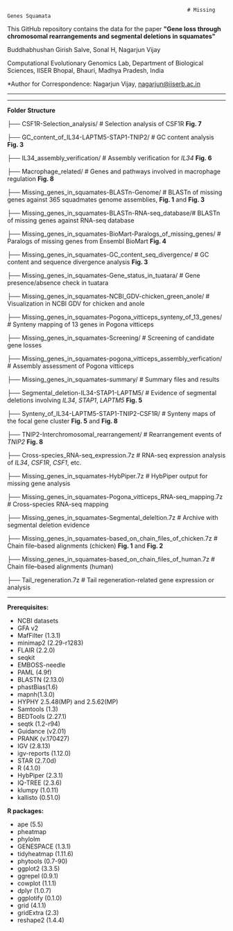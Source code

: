 
                                                              # Missing Genes Squamata

This GitHub repository contains the data for the paper **"Gene loss through chromosomal rearrangements and segmental deletions in squamates"**

Buddhabhushan Girish Salve, Sonal H, Nagarjun Vijay

Computational Evolutionary Genomics Lab, Department of Biological Sciences, IISER Bhopal, Bhauri, Madhya Pradesh, India

*Author for Correspondence: Nagarjun Vijay, nagarjun@iiserb.ac.in

____________________________________________________________________________________________________________________________________________________

____________________________________________________________________________________________________________________________________________________
**Folder Structure**

├── CSF1R-Selection_analysis/                          # Selection analysis of CSF1R **Fig. 7**

├── GC_content_of_IL34-LAPTM5-STAP1-TNIP2/             # GC content analysis **Fig. 3**

├── IL34_assembly_verification/                        # Assembly verification for _IL34_ **Fig. 6**

├── Macrophage_related/                                # Genes and pathways involved in macrophage regulation **Fig. 8**

├── Missing_genes_in_squamates-BLASTn-Genome/          # BLASTn of missing genes against 365 squadmates genome assemblies, **Fig. 1** and **Fig. 3**

├── Missing_genes_in_squamates-BLASTn-RNA-seq_database/# BLASTn of missing genes against RNA-seq database

├── Missing_genes_in_squamates-BioMart-Paralogs_of_missing_genes/ # Paralogs of missing genes from Ensembl BioMart **Fig. 4**

├── Missing_genes_in_squamates-GC_content_seq_divergence/         # GC content and sequence divergence analysis  **Fig. 3**

├── Missing_genes_in_squamates-Gene_status_in_tuatara/            # Gene presence/absence check in tuatara

├── Missing_genes_in_squamates-NCBI_GDV-chicken_green_anole/      # Visualization in NCBI GDV for chicken and anole

├── Missing_genes_in_squamates-Pogona_vitticeps_synteny_of_13_genes/ # Synteny mapping of 13 genes in Pogona vitticeps

├── Missing_genes_in_squamates-Screening/                         # Screening of candidate gene losses

├── Missing_genes_in_squamates-pogona_vitticeps_assembly_verfication/ # Assembly assessment of Pogona vitticeps

├── Missing_genes_in_squamates-summary/                           # Summary files and results

├── Segmental_deletion-IL34-STAP1-LAPTM5/             # Evidence of segmental deletions involving _IL34_, _STAP1_, _LAPTM5_ **Fig. 5**

├── Synteny_of_IL34-LAPTM5-STAP1-TNIP2-CSF1R/         # Synteny maps of the focal gene cluster **Fig. 5** and **Fig. 8**

├── TNIP2-Interchromosomal_rearrangement/             # Rearrangement events of _TNIP2_ **Fig. 8**

├── Cross-species_RNA-seq_expression.7z               # RNA-seq expression analysis of _IL34_, _CSF1R_, _CSF1_, etc.

├── Missing_genes_in_squamates-HybPiper.7z            # HybPiper output for missing gene analysis

├── Missing_genes_in_squamates-Pogona_vitticeps_RNA-seq_mapping.7z # Cross-species RNA-seq mapping 

├── Missing_genes_in_squamates-Segmental_deleltion.7z # Archive with segmental deletion evidence

├── Missing_genes_in_squamates-based_on_chain_files_of_chicken.7z  # Chain file–based alignments (chicken) **Fig. 1** and **Fig. 2**

├── Missing_genes_in_squamates-based_on_chain_files_of_human.7z    # Chain file–based alignments (human)

├── Tail_regeneration.7z                            # Tail regeneration-related gene expression or analysis

____________________________________________________________________________________________________________________________________________________
**Prerequisites:**
- NCBI datasets
- GFA v2
- MafFilter (1.3.1)
- minimap2 (2.29-r1283)
- FLAIR (2.2.0)
- seqkit
- EMBOSS-needle
- PAML (4.9f)
- BLASTN (2.13.0)
- phastBias(1.6)
- mapnh(1.3.0)
- HYPHY 2.5.48(MP) and 2.5.62(MP)
- Samtools (1.3)
- BEDTools (2.27.1)
- seqtk (1.2-r94)
- Guidance (v2.01)
- PRANK (v.170427)
- IGV (2.8.13)
- igv-reports (1.12.0)
- STAR (2.7.0d)
- R (4.1.0)
- HybPiper (2.3.1)
- IQ-TREE (2.3.6)
- klumpy (1.0.11)
- kallisto (0.51.0)

**R packages:**
- ape (5.5)
- pheatmap
- phylolm
- GENESPACE (1.3.1)
- tidyheatmap (1.11.6)
- phytools (0.7-90)
- ggplot2 (3.3.5)
- ggrepel (0.9.1)
- cowplot (1.1.1)
- dplyr (1.0.7)
- ggplotify (0.1.0)
- grid (4.1.1)
- gridExtra (2.3)
- reshape2 (1.4.4)
